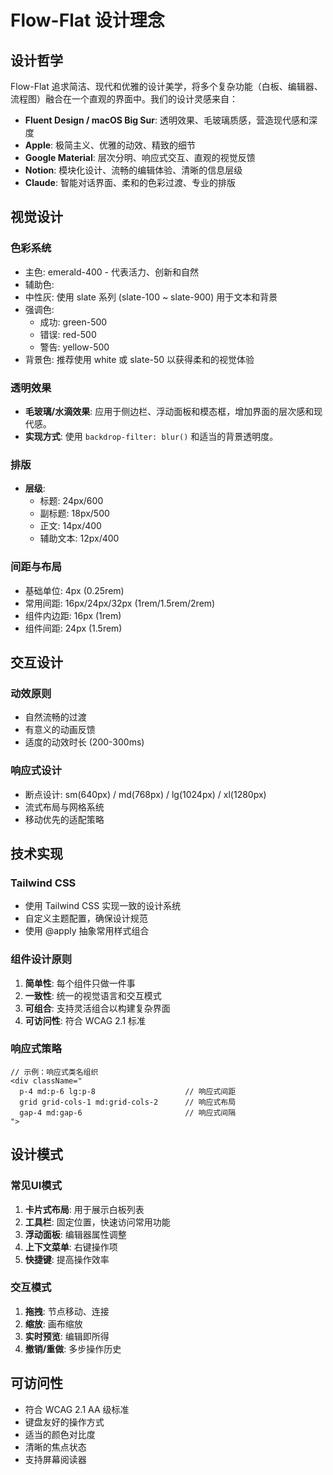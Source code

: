 # Flow-Flat 设计理念

## 设计哲学

Flow-Flat 追求简洁、现代和优雅的设计美学，将多个复杂功能（白板、编辑器、流程图）融合在一个直观的界面中。我们的设计灵感来自：

- **Fluent Design / macOS Big Sur**: 透明效果、毛玻璃质感，营造现代感和深度
- **Apple**: 极简主义、优雅的动效、精致的细节
- **Google Material**: 层次分明、响应式交互、直观的视觉反馈
- **Notion**: 模块化设计、流畅的编辑体验、清晰的信息层级
- **Claude**: 智能对话界面、柔和的色彩过渡、专业的排版

## 视觉设计

### 色彩系统
- 主色: emerald-400 - 代表活力、创新和自然
- 辅助色:
- 中性灰: 使用 slate 系列 (slate-100 ~ slate-900) 用于文本和背景
- 强调色:
  - 成功: green-500
  - 错误: red-500
  - 警告: yellow-500
- 背景色: 推荐使用 white 或 slate-50 以获得柔和的视觉体验

### 透明效果
- **毛玻璃/水滴效果**: 应用于侧边栏、浮动面板和模态框，增加界面的层次感和现代感。
- **实现方式**: 使用 `backdrop-filter: blur()` 和适当的背景透明度。

### 排版
- **层级**:
  - 标题: 24px/600
  - 副标题: 18px/500
  - 正文: 14px/400
  - 辅助文本: 12px/400

### 间距与布局
- 基础单位: 4px (0.25rem)
- 常用间距: 16px/24px/32px (1rem/1.5rem/2rem)
- 组件内边距: 16px (1rem)
- 组件间距: 24px (1.5rem)

## 交互设计

### 动效原则
- 自然流畅的过渡
- 有意义的动画反馈
- 适度的动效时长 (200-300ms)

### 响应式设计
- 断点设计: sm(640px) / md(768px) / lg(1024px) / xl(1280px)
- 流式布局与网格系统
- 移动优先的适配策略

## 技术实现

### Tailwind CSS
- 使用 Tailwind CSS 实现一致的设计系统
- 自定义主题配置，确保设计规范
- 使用 @apply 抽象常用样式组合

### 组件设计原则
1. **简单性**: 每个组件只做一件事
2. **一致性**: 统一的视觉语言和交互模式
3. **可组合**: 支持灵活组合以构建复杂界面
4. **可访问性**: 符合 WCAG 2.1 标准

### 响应式策略
```tsx
// 示例：响应式类名组织
<div className="
  p-4 md:p-6 lg:p-8                    // 响应式间距
  grid grid-cols-1 md:grid-cols-2      // 响应式布局
  gap-4 md:gap-6                       // 响应式间隔
">
```

## 设计模式

### 常见UI模式
1. **卡片式布局**: 用于展示白板列表
2. **工具栏**: 固定位置，快速访问常用功能
3. **浮动面板**: 编辑器属性调整
4. **上下文菜单**: 右键操作项
5. **快捷键**: 提高操作效率

### 交互模式
1. **拖拽**: 节点移动、连接
2. **缩放**: 画布缩放
3. **实时预览**: 编辑即所得
4. **撤销/重做**: 多步操作历史

## 可访问性

- 符合 WCAG 2.1 AA 级标准
- 键盘友好的操作方式
- 适当的颜色对比度
- 清晰的焦点状态
- 支持屏幕阅读器